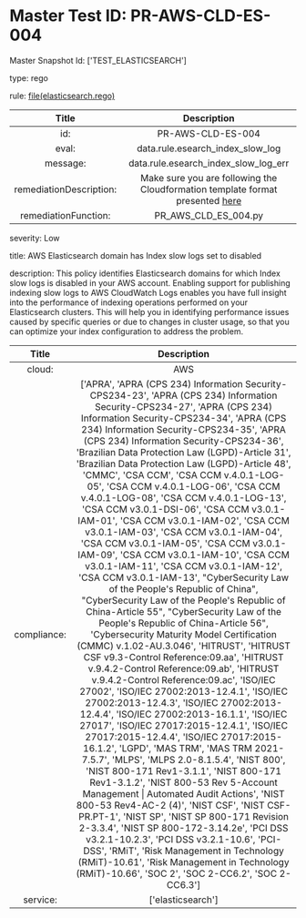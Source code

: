 



# Master Test ID: PR-AWS-CLD-ES-004


Master Snapshot Id: ['TEST_ELASTICSEARCH']

type: rego

rule: [file(elasticsearch.rego)]  
  
  
  
  

|Title|Description|
| :---: | :---: |
|id: |PR-AWS-CLD-ES-004|
|eval: |data.rule.esearch_index_slow_log|
|message: |data.rule.esearch_index_slow_log_err|
|remediationDescription: |Make sure you are following the Cloudformation template format presented <a href='https://docs.aws.amazon.com/AWSCloudFormation/latest/UserGuide/aws-resource-elasticsearch-domain.html' target='_blank'>here</a>|
|remediationFunction: |PR_AWS_CLD_ES_004.py|


severity: Low

title: AWS Elasticsearch domain has Index slow logs set to disabled

description: This policy identifies Elasticsearch domains for which Index slow logs is disabled in your AWS account. Enabling support for publishing indexing slow logs to AWS CloudWatch Logs enables you have full insight into the performance of indexing operations performed on your Elasticsearch clusters. This will help you in identifying performance issues caused by specific queries or due to changes in cluster usage, so that you can optimize your index configuration to address the problem.  
  
  

|Title|Description|
| :---: | :---: |
|cloud: |AWS|
|compliance: |['APRA', 'APRA (CPS 234) Information Security-CPS234-23', 'APRA (CPS 234) Information Security-CPS234-27', 'APRA (CPS 234) Information Security-CPS234-34', 'APRA (CPS 234) Information Security-CPS234-35', 'APRA (CPS 234) Information Security-CPS234-36', 'Brazilian Data Protection Law (LGPD)-Article 31', 'Brazilian Data Protection Law (LGPD)-Article 48', 'CMMC', 'CSA CCM', 'CSA CCM v.4.0.1-LOG-05', 'CSA CCM v.4.0.1-LOG-06', 'CSA CCM v.4.0.1-LOG-08', 'CSA CCM v.4.0.1-LOG-13', 'CSA CCM v3.0.1-DSI-06', 'CSA CCM v3.0.1-IAM-01', 'CSA CCM v3.0.1-IAM-02', 'CSA CCM v3.0.1-IAM-03', 'CSA CCM v3.0.1-IAM-04', 'CSA CCM v3.0.1-IAM-05', 'CSA CCM v3.0.1-IAM-09', 'CSA CCM v3.0.1-IAM-10', 'CSA CCM v3.0.1-IAM-11', 'CSA CCM v3.0.1-IAM-12', 'CSA CCM v3.0.1-IAM-13', "CyberSecurity Law of the People's Republic of China", "CyberSecurity Law of the People's Republic of China-Article 55", "CyberSecurity Law of the People's Republic of China-Article 56", 'Cybersecurity Maturity Model Certification (CMMC) v.1.02-AU.3.046', 'HITRUST', 'HITRUST CSF v9.3-Control Reference:09.aa', 'HITRUST v.9.4.2-Control Reference:09.ab', 'HITRUST v.9.4.2-Control Reference:09.ac', 'ISO/IEC 27002', 'ISO/IEC 27002:2013-12.4.1', 'ISO/IEC 27002:2013-12.4.3', 'ISO/IEC 27002:2013-12.4.4', 'ISO/IEC 27002:2013-16.1.1', 'ISO/IEC 27017', 'ISO/IEC 27017:2015-12.4.1', 'ISO/IEC 27017:2015-12.4.4', 'ISO/IEC 27017:2015-16.1.2', 'LGPD', 'MAS TRM', 'MAS TRM 2021-7.5.7', 'MLPS', 'MLPS 2.0-8.1.5.4', 'NIST 800', 'NIST 800-171 Rev1-3.1.1', 'NIST 800-171 Rev1-3.1.2', 'NIST 800-53 Rev 5-Account Management \| Automated Audit Actions', 'NIST 800-53 Rev4-AC-2 (4)', 'NIST CSF', 'NIST CSF-PR.PT-1', 'NIST SP', 'NIST SP 800-171 Revision 2-3.3.4', 'NIST SP 800-172-3.14.2e', 'PCI DSS v3.2.1-10.2.3', 'PCI DSS v3.2.1-10.6', 'PCI-DSS', 'RMiT', 'Risk Management in Technology (RMiT)-10.61', 'Risk Management in Technology (RMiT)-10.66', 'SOC 2', 'SOC 2-CC6.2', 'SOC 2-CC6.3']|
|service: |['elasticsearch']|



[file(elasticsearch.rego)]: https://github.com/prancer-io/prancer-compliance-test/tree/master/aws/cloud/elasticsearch.rego
